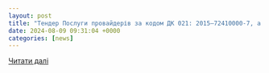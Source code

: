 ```yaml
---
layout: post
title: "Тендер Послуги провайдерів за кодом ДК 021: 2015–72410000-7, а саме: лот № 1 – послуги доступу до мережі Інтернет з захистом від DDoS атак (основний канал) ; лот № 2 – послуги доступу до мережі Інтернет з захистом від DDoS атак (резервний канал) UA-2024-08-08-003635-a"
date: 2024-08-09 09:31:04 +0000
categories: [news]
---
```


[Читати далі](https://opendatabot.ua/tenders/UA-2024-08-08-003635-a)
